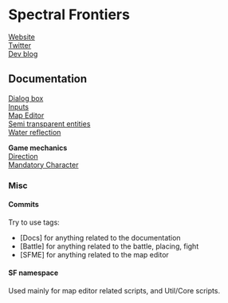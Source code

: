 # Spectral Frontiers

[Website](http://spectralfrontiers.com/)  
[Twitter](https://twitter.com/specfrontiers)  
[Dev blog](https://forums.tigsource.com/index.php?topic=64909.0)

## Documentation

[Dialog box](Documentation/DialogBox.md)  
[Inputs](Documentation/Inputs.md)  
[Map Editor](Documentation/SFMapEditor.md)  
[Semi transparent entities](Documentation/SemiTransparentEntities.md)  
[Water reflection](Documentation/WaterReflection.md)

**Game mechanics**  
   [Direction](Documentation/Direction.md)  
   [Mandatory Character](Documentation/MandatoryCharacter.md)

### Misc

#### Commits

Try to use tags:
- [Docs] for anything related to the documentation
- [Battle] for anything related to the battle, placing, fight
- [SFME] for anything related to the map editor

#### SF namespace

Used mainly for map editor related scripts, and Util/Core scripts.
